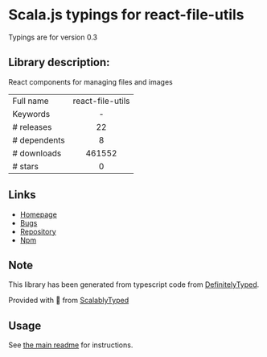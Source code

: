 
# Scala.js typings for react-file-utils

Typings are for version 0.3

## Library description:
React components for managing files and images

|                    |                 |
| ------------------ | :-------------: |
| Full name          | react-file-utils |
| Keywords           | - |
| # releases         | 22 |
| # dependents       | 8 |
| # downloads        | 461552 |
| # stars            | 0 |

## Links
- [Homepage](https://github.com/GetStream/react-file-utils#readme)
- [Bugs](https://github.com/GetStream/react-file-utils/issues)
- [Repository](https://github.com/GetStream/react-file-utils)
- [Npm](https://www.npmjs.com/package/react-file-utils)
    


## Note
This library has been generated from typescript code from [DefinitelyTyped](https://definitelytyped.org).

Provided with :purple_heart: from [ScalablyTyped](https://github.com/oyvindberg/ScalablyTyped)

## Usage
See [the main readme](../../readme.md) for instructions.


